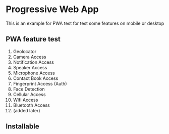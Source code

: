 # Progressive Web App
This is an example for PWA test for test some features on mobile or desktop

## PWA feature test
1. Geolocator
2. Camera Access
3. Notification Access
4. Speaker Access
5. Microphone Access
6. Contact Book Access
7. Fingerprint Access (Auth)
8. Face Detection
9. Cellular Access
10. Wifi Access
11. Bluetooth Access
12. (added later)

## Installable
